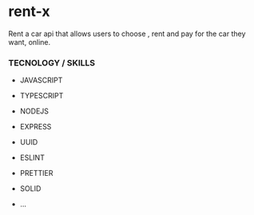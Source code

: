 # rent-x
Rent a car api that allows users to choose , rent and pay for the car they want, online.

### TECNOLOGY / SKILLS

 - JAVASCRIPT
 - TYPESCRIPT
 - NODEJS
 - EXPRESS
 - UUID
   
 - ESLINT
 - PRETTIER
 - SOLID
 - ...
